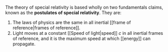 The theory of special relativity is based wholly on two fundamentals claims, known as the **postulates of special relativity**. They are:
1. The laws of physics are the same in all inertial [[frame of reference|frames of reference]].
2. Light moves at a constant [[Speed of light|speed]] $c$ in all inertial frames of reference, and it is the maximum speed at which [[energy]] can propagate. 